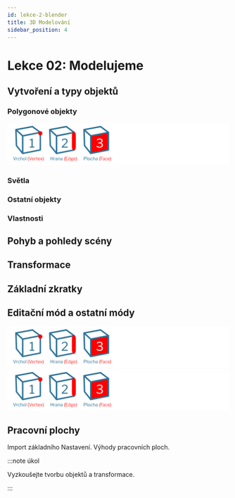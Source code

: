 ```yaml
---
id: lekce-2-blender
title: 3D Modelování
sidebar_position: 4
---
```


# Lekce 02: Modelujeme
## Vytvoření a typy objektů
### Polygonové objekty
![image](../img/blender01-edit.svg)

### Světla
### Ostatní objekty
### Vlastnosti

## Pohyb a pohledy scény

## Transformace

## Základní zkratky

## Editační mód a ostatní módy
![image](../img/blender01-edit.svg)
![image](../img/blender01-edit.svg)
## Pracovní plochy
Import základního Nastavení. Výhody pracovních ploch.

:::note úkol

Vyzkoušejte tvorbu objektů a transformace.

:::
